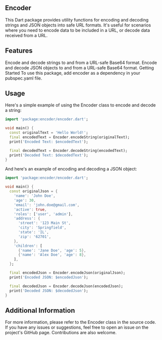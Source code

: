 ## Encoder

This Dart package provides utility functions for encoding and decoding strings and JSON objects into safe URL formats. It's useful for scenarios where you need to encode data to be included in a URL, or decode data received from a URL.

## Features

Encode and decode strings to and from a URL-safe Base64 format.
Encode and decode JSON objects to and from a URL-safe Base64 format.
Getting Started
To use this package, add encoder as a dependency in your pubspec.yaml file.

## Usage

Here's a simple example of using the Encoder class to encode and decode a string:

```dart
import 'package:encoder/encoder.dart';

void main() {
  const originalText = 'Hello World!';
  final encodedText = Encoder.encodeString(originalText);
  print('Encoded Text: $encodedText');

  final decodedText = Encoder.decodeString(encodedText);
  print('Decoded Text: $decodedText');
}
```

And here's an example of encoding and decoding a JSON object:

```dart
import 'package:encoder/encoder.dart';

void main() {
  const originalJson = {
    'name': 'John Doe',
    'age': 30,
    'email': 'john.doe@gmail.com',
    'active': true,
    'roles': ['user', 'admin'],
    'address': {
      'street': '123 Main St',
      'city': 'Springfield',
      'state': 'IL',
      'zip': '62701',
    },
    'children': [
      {'name': 'Jane Doe', 'age': 5},
      {'name': 'Alex Doe', 'age': 8},
    ],
  };

  final encodedJson = Encoder.encodeJson(originalJson);
  print('Encoded JSON: $encodedJson');

  final decodedJson = Encoder.decodeJson(encodedJson);
  print('Decoded JSON: $decodedJson');
}
```

## Additional Information

For more information, please refer to the Encoder class in the source code. If you have any issues or suggestions, feel free to open an issue on the project's GitHub page. Contributions are also welcome.
